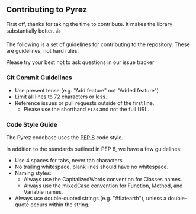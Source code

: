 ## Contributing to Pyrez

First off, thanks for taking the time to contribute. It makes the library substantially better. :+1:

The following is a set of guidelines for contributing to the repository. These are guidelines, not hard rules.

Please try your best not to ask questions in our issue tracker

### Git Commit Guidelines

- Use present tense (e.g. "Add feature" not "Added feature")
- Limit all lines to 72 characters or less.
- Reference issues or pull requests outside of the first line.
    - Please use the shorthand `#123` and not the full URL.

### Code Style Guide
The Pyrez codebase uses the [PEP 8](https://pep8.org/ "PEP 8") code style.

In addition to the standards outlined in PEP 8, we have a few guidelines:
- Use 4 spaces for tabs, never tab characters.
- No trailing whitespace, blank lines should have no whitespace.
- Naming styles:
    - Always use the CapitalizedWords convention for Classes names.
    - Always use the mixedCase convention for Function, Method, and Variable names.
- Always use double-quoted strings (e.g. "#flatearth"), unless a double-quote occurs within the string.
